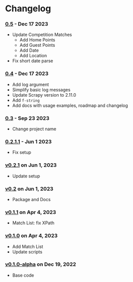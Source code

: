 # Changelog

### [0.5](https://github.com/claromes/volleystats/releases/tag/0.5) - Dec 17 2023

- Update Competition Matches
    - Add Home Points
    - Add Guest Points
    - Add Date
    - Add Location
- Fix short date parse

### [0.4](https://github.com/claromes/volleystats/releases/tag/0.4) - Dec 17 2023

- Add log argument
- Simplify basic log messages
- Update Scrapy version to 2.11.0
- Add `f-string`
- Add docs with usage examples, roadmap and changelog

### [0.3](https://github.com/claromes/volleystats/releases/tag/0.3) - Sep 23 2023

- Change project name

### [0.2.1.1](https://github.com/claromes/volleystats/releases/tag/0.2.1.1) - Jun 1 2023

- Fix setup

### [v0.2.1](https://github.com/claromes/volleystats/releases/tag/v0.2.1) on Jun 1, 2023

- Update setup

### [v0.2](https://github.com/claromes/volleystats/releases/tag/v0.2) on Jun 1, 2023

- Package and Docs

### [v0.1.1](https://github.com/claromes/volleystats/releases/tag/v0.1.1) on Apr 4, 2023

- Match List: fix XPath

### [v0.1.0](https://github.com/claromes/volleystats/releases/tag/v0.1.0) on Apr 4, 2023

- Add Match List
- Update scripts

### [v0.1.0-alpha](https://github.com/claromes/volleystats/releases/tag/v0.1.0-alpha) on Dec 19, 2022

- Base code